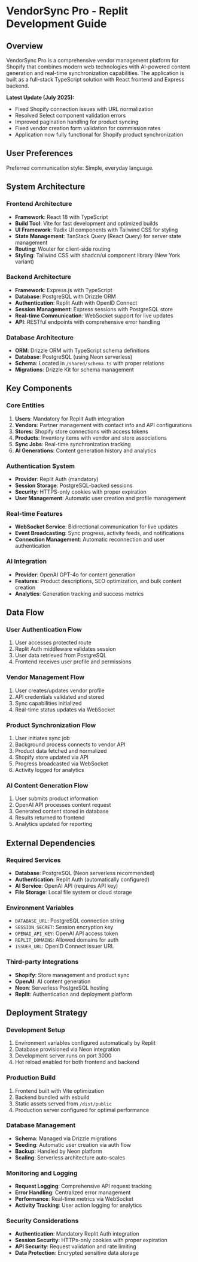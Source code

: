 # VendorSync Pro - Replit Development Guide

## Overview

VendorSync Pro is a comprehensive vendor management platform for Shopify that combines modern web technologies with AI-powered content generation and real-time synchronization capabilities. The application is built as a full-stack TypeScript solution with React frontend and Express backend.

**Latest Update (July 2025):** 
- Fixed Shopify connection issues with URL normalization
- Resolved Select component validation errors
- Improved pagination handling for product syncing
- Fixed vendor creation form validation for commission rates
- Application now fully functional for Shopify product synchronization

## User Preferences

Preferred communication style: Simple, everyday language.

## System Architecture

### Frontend Architecture
- **Framework**: React 18 with TypeScript
- **Build Tool**: Vite for fast development and optimized builds
- **UI Framework**: Radix UI components with Tailwind CSS for styling
- **State Management**: TanStack Query (React Query) for server state management
- **Routing**: Wouter for client-side routing
- **Styling**: Tailwind CSS with shadcn/ui component library (New York variant)

### Backend Architecture
- **Framework**: Express.js with TypeScript
- **Database**: PostgreSQL with Drizzle ORM
- **Authentication**: Replit Auth with OpenID Connect
- **Session Management**: Express sessions with PostgreSQL store
- **Real-time Communication**: WebSocket support for live updates
- **API**: RESTful endpoints with comprehensive error handling

### Database Architecture
- **ORM**: Drizzle ORM with TypeScript schema definitions
- **Database**: PostgreSQL (using Neon serverless)
- **Schema**: Located in `/shared/schema.ts` with proper relations
- **Migrations**: Drizzle Kit for schema management

## Key Components

### Core Entities
1. **Users**: Mandatory for Replit Auth integration
2. **Vendors**: Partner management with contact info and API configurations
3. **Stores**: Shopify store connections with access tokens
4. **Products**: Inventory items with vendor and store associations
5. **Sync Jobs**: Real-time synchronization tracking
6. **AI Generations**: Content generation history and analytics

### Authentication System
- **Provider**: Replit Auth (mandatory)
- **Session Storage**: PostgreSQL-backed sessions
- **Security**: HTTPS-only cookies with proper expiration
- **User Management**: Automatic user creation and profile management

### Real-time Features
- **WebSocket Service**: Bidirectional communication for live updates
- **Event Broadcasting**: Sync progress, activity feeds, and notifications
- **Connection Management**: Automatic reconnection and user authentication

### AI Integration
- **Provider**: OpenAI GPT-4o for content generation
- **Features**: Product descriptions, SEO optimization, and bulk content creation
- **Analytics**: Generation tracking and success metrics

## Data Flow

### User Authentication Flow
1. User accesses protected route
2. Replit Auth middleware validates session
3. User data retrieved from PostgreSQL
4. Frontend receives user profile and permissions

### Vendor Management Flow
1. User creates/updates vendor profile
2. API credentials validated and stored
3. Sync capabilities initialized
4. Real-time status updates via WebSocket

### Product Synchronization Flow
1. User initiates sync job
2. Background process connects to vendor API
3. Product data fetched and normalized
4. Shopify store updated via API
5. Progress broadcasted via WebSocket
6. Activity logged for analytics

### AI Content Generation Flow
1. User submits product information
2. OpenAI API processes content request
3. Generated content stored in database
4. Results returned to frontend
5. Analytics updated for reporting

## External Dependencies

### Required Services
- **Database**: PostgreSQL (Neon serverless recommended)
- **Authentication**: Replit Auth (automatically configured)
- **AI Service**: OpenAI API (requires API key)
- **File Storage**: Local file system or cloud storage

### Environment Variables
- `DATABASE_URL`: PostgreSQL connection string
- `SESSION_SECRET`: Session encryption key
- `OPENAI_API_KEY`: OpenAI API access token
- `REPLIT_DOMAINS`: Allowed domains for auth
- `ISSUER_URL`: OpenID Connect issuer URL

### Third-party Integrations
- **Shopify**: Store management and product sync
- **OpenAI**: AI content generation
- **Neon**: Serverless PostgreSQL hosting
- **Replit**: Authentication and deployment platform

## Deployment Strategy

### Development Setup
1. Environment variables configured automatically by Replit
2. Database provisioned via Neon integration
3. Development server runs on port 3000
4. Hot reload enabled for both frontend and backend

### Production Build
1. Frontend built with Vite optimization
2. Backend bundled with esbuild
3. Static assets served from `/dist/public`
4. Production server configured for optimal performance

### Database Management
- **Schema**: Managed via Drizzle migrations
- **Seeding**: Automatic user creation via auth flow
- **Backup**: Handled by Neon platform
- **Scaling**: Serverless architecture auto-scales

### Monitoring and Logging
- **Request Logging**: Comprehensive API request tracking
- **Error Handling**: Centralized error management
- **Performance**: Real-time metrics via WebSocket
- **Activity Tracking**: User action logging for analytics

### Security Considerations
- **Authentication**: Mandatory Replit Auth integration
- **Session Security**: HTTPs-only cookies with proper expiration
- **API Security**: Request validation and rate limiting
- **Data Protection**: Encrypted sensitive data storage